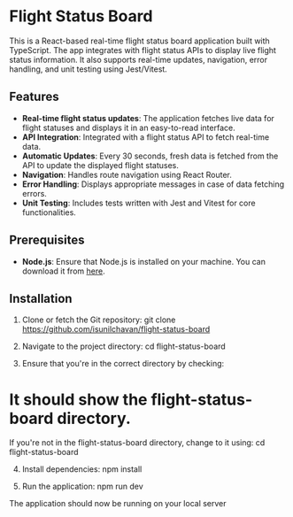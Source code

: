 # Flight Status Board

This is a React-based real-time flight status board application built with TypeScript. The app integrates with flight status APIs to display live flight status information. It also supports real-time updates, navigation, error handling, and unit testing using Jest/Vitest.

## Features
- **Real-time flight status updates**: The application fetches live data for flight statuses and displays it in an easy-to-read interface.
- **API Integration**: Integrated with a flight status API to fetch real-time data.
- **Automatic Updates**: Every 30 seconds, fresh data is fetched from the API to update the displayed flight statuses.
- **Navigation**: Handles route navigation using React Router.
- **Error Handling**: Displays appropriate messages in case of data fetching errors.
- **Unit Testing**: Includes tests written with Jest and Vitest for core functionalities.

## Prerequisites
- **Node.js**: Ensure that Node.js is installed on your machine.
  You can download it from [here](https://nodejs.org/).

## Installation

1. Clone or fetch the Git repository:
git clone https://github.com/isunilchavan/flight-status-board

2. Navigate to the project directory:
cd flight-status-board

3. Ensure that you're in the correct directory by checking:
# It should show the flight-status-board directory.
If you're not in the flight-status-board directory, change to it using:
cd flight-status-board

4. Install dependencies:
npm install

5. Run the application:
npm run dev

The application should now be running on your local server
